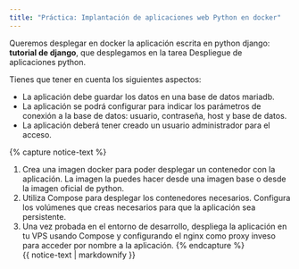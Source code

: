 ```yaml
---
title: "Práctica: Implantación de aplicaciones web Python en docker"
---
```


Queremos desplegar en docker la aplicación escrita en python django: **tutorial de django**, que desplegamos en la tarea Despliegue de aplicaciones python.

Tienes que tener en cuenta los siguientes aspectos:

* La aplicación debe guardar los datos en una base de datos mariadb.
* La aplicación se podrá configurar para indicar los parámetros de conexión a la base de datos: usuario, contraseña, host y base de datos.
* La aplicación deberá tener creado un usuario administrador para el acceso.

{% capture notice-text %}
1. Crea una imagen docker para poder desplegar un contenedor con la aplicación. La imagen la puedes hacer desde una imagen base o desde la imagen oficial de python.
2. Utiliza Compose para desplegar los contenedores necesarios. Configura los volúmenes que creas necesarios para que la aplicación sea persistente.
3. Una vez probada en el entorno de desarrollo, despliega la aplicación en tu VPS usando Compose y configurando el nginx como proxy inveso para acceder por nombre a la aplicación.
{% endcapture %}<div class="notice--info">{{ notice-text | markdownify }}</div>
